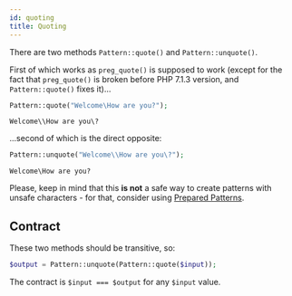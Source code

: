 ```yaml
---
id: quoting
title: Quoting
---
```


There are two methods `Pattern::quote()` and `Pattern::unquote()`.

First of which works as `preg_quote()` is supposed to
work (except for the fact that `preg_quote()` is broken before PHP 7.1.3 version, and `Pattern::quote()` fixes it)...

<!-- import Tabs from '@theme/Tabs';
import TabItem from '@theme/TabItem';

<Tabs
defaultValue="t-regx"
values={[
{ label: 'T-Regx', value: 't-regx', },
{ label: 'PHP', value: 'php', },
]
}>
<TabItem value="t-regx"> -->

```php
Pattern::quote("Welcome\How are you?");
```

<!-- </TabItem>
</Tabs> -->

<!--T-Regx:{echo-at(0)}-->
<!--Result-Output-->

<div className="output-block">

```text
Welcome\\How are you\?
```

</div>

...second of which is the direct opposite:

<!-- <Tabs
defaultValue="t-regx"
values={[
{ label: 'T-Regx', value: 't-regx', },
{ label: 'PHP', value: 'php', },
]
}>
<TabItem value="t-regx"> -->

```php
Pattern::unquote("Welcome\\How are you\?");
```

<!-- </TabItem>
</Tabs> -->

<!--T-Regx:{echo-at(0)}-->
<!--Result-Output-->

<div className="output-block">

```text
Welcome\How are you?
```

</div>

Please, keep in mind that this **is not** a safe way to create patterns with unsafe characters - for that, consider
using [Prepared Patterns](prepared-patterns.md).

## Contract

These two methods should be transitive, so:

```php
$output = Pattern::unquote(Pattern::quote($input));
```

The contract is `$input === $output` for any `$input` value.
